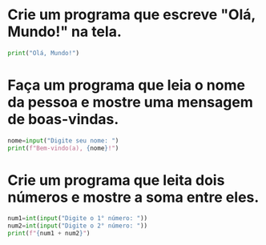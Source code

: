 # Crie um programa que escreve "Olá, Mundo!" na tela.
~~~python
print("Olá, Mundo!")
~~~

# Faça um programa que leia o nome da pessoa e mostre uma mensagem de boas-vindas.
~~~python
nome=input("Digite seu nome: ")
print(f"Bem-vindo(a), {nome}!")
~~~

# Crie um programa que leita dois números e mostre a soma entre eles.
~~~python
num1=int(input("Digite o 1° número: "))
num2=int(input("Digite o 2° número: "))
print(f"{num1 + num2}")
~~~

